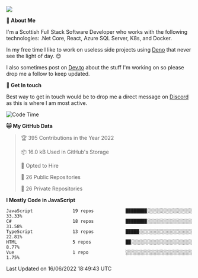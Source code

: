 <img src="https://github.com/jasonhughes94/jasonhughes94/blob/main/header.png?raw=true">

**:tangerine: About Me**

I'm a Scottish Full Stack Software Developer who works with the following technologies: .Net Core, React, Azure SQL Server, K8s, and Docker.

In my free time I like to work on useless side projects using [Deno](https://deno.land/) that never see the light of day. 😊

I also sometimes post on [Dev.to](https://dev.to/jasonhughes94) about the stuff I'm working on so please drop me a follow to keep updated.

**:speech_balloon: Get In touch**

Best way to get in touch would be to drop me a direct message on [Discord](https://discordapp.com/users/206498666976903169) as this is where I am most active.

<!--START_SECTION:waka-->
![Code Time](http://img.shields.io/badge/Code%20Time-0%20secs-blue)

**🐱 My GitHub Data** 

> 🏆 395 Contributions in the Year 2022
 > 
> 📦 16.0 kB Used in GitHub's Storage 
 > 
> 💼 Opted to Hire
 > 
> 📜 26 Public Repositories 
 > 
> 🔑 26 Private Repositories  
 > 
**I Mostly Code in JavaScript** 

```text
JavaScript               19 repos            ████████░░░░░░░░░░░░░░░░░   33.33% 
C#                       18 repos            ████████░░░░░░░░░░░░░░░░░   31.58% 
TypeScript               13 repos            █████░░░░░░░░░░░░░░░░░░░░   22.81% 
HTML                     5 repos             ██░░░░░░░░░░░░░░░░░░░░░░░   8.77% 
Vue                      1 repo              ░░░░░░░░░░░░░░░░░░░░░░░░░   1.75%

```



 Last Updated on 16/06/2022 18:49:43 UTC
<!--END_SECTION:waka-->
